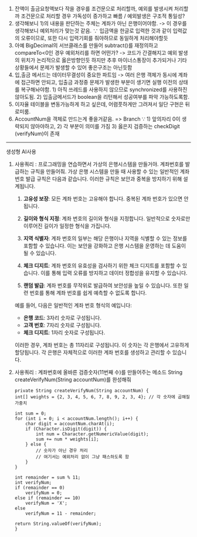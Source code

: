 1. 잔액이 출금요청액보다 작을 경우를 조건문으로 처리할까, 예외를 발생시켜 처리할까
    조건문으로 처리할 경우 가독성이 증가하고 빠름 / 예외발생은 구조적 통일성?
2. 생각해보니 1)의 내용을 판단하는 주체는 계좌가 아닌 은행이어야함.
  -> 이 경우를 생각해보니 예외처리가 맞는것 같음. ∵ 입금액을 한글로 입력한 것과 같이 입력값의 오류이므로, 또한 다시 입력기회를 줘야하므로 동일하게 처리해야할듯
3. 아예 BigDecimal의 서브클래스를 만들어 subtract()를 재정의하고 compareTo<0인 경우 예외처리를 하면 어떤가?
  -> 코드가 간결해지고 예외 발생의 위치가 논리적으로 옳은방향인듯 하지만 추후 마이너스통장이 추가되거나 기타 상황들에서 문제가 발생할 수 있어 좋은구조는 아닌듯함
4. 입,출금 메서드는 데이터무결성이 중요한 파트임 -> 여러 은행 객체가 동시에 계좌에 접근하면 안되고, 입출금 과정중 문제가 발생한 부분이 생기면 실행 이전의 상태를 복구해놔야함. 1) 아직 쓰레드를 사용하지 않으므로 synchronized를 사용하진 않아도됨. 2) 입출금메서드가 boolean을 리턴해서 성공여부를 파악 가능하도록함. 
5. 이자율 테이블을 변동가능하게 하고 싶은데, 어렴풋하게만 그려져서 일단 구현은 뒤로미룸.
6. AccountNum을 객체로 만드는게 좋을거같음. => Branch ∵ 1) 앞의자리 0이 생략되지 않아야하고, 2) 각 부분이 의미를 가짐 3) 옳은지 검증하는 checkDigit (verifyNum)이 존재


---
생성형 AI사용

1. 사용쿼리 : 프로그래밍을 연습하면서 가상의 은행시스템을 만들거야. 계좌번호를 발급하는 규칙을 만들어줘.
    가상 은행 시스템을 만들 때 사용할 수 있는 일반적인 계좌번호 발급 규칙은 다음과 같습니다. 이러한 규칙은 보안과 중복을 방지하기 위해 설계됩니다.
    
    1. **고유성 보장**: 모든 계좌 번호는 고유해야 합니다. 중복된 계좌 번호가 있으면 안 됩니다.
    
    2. **길이와 형식 지정**: 계좌 번호의 길이와 형식을 지정합니다. 일반적으로 숫자로만 이루어진 길이가 일정한 형식을 가집니다.
    
    3. **지역 식별자**: 계좌 번호의 일부는 해당 은행이나 지역을 식별할 수 있는 정보를 포함할 수 있습니다. 이는 보안을 강화하고 은행 시스템을 운영하는 데 도움이 될 수 있습니다.
    
    4. **체크 디지트**: 계좌 번호의 유효성을 검사하기 위한 체크 디지트를 포함할 수 있습니다. 이를 통해 입력 오류를 방지하고 데이터 정합성을 유지할 수 있습니다.
    
    5. **랜덤 발급**: 계좌 번호를 무작위로 발급하여 보안성을 높일 수 있습니다. 또한 일련 번호를 통해 계좌 번호를 쉽게 예측할 수 없도록 합니다.
    
    예를 들어, 다음은 일반적인 계좌 번호 형식의 예입니다:
    
    - **은행 코드**: 3자리 숫자로 구성됩니다.
    - **고객 번호**: 7자리 숫자로 구성됩니다.
    - **체크 디지트**: 1자리 숫자로 구성됩니다.
    
    이러한 경우, 계좌 번호는 총 11자리로 구성됩니다. 이 숫자는 각 은행에서 고유하게 할당됩니다. 각 은행은 자체적으로 이러한 계좌 번호를 생성하고 관리할 수 있습니다.

2. 사용쿼리 : 계좌번호에 올바른 검증숫자(11번째 수)를 만들어주는 메소드
    String createVerifyNum(String accountNum)를 완성해줘

    ```
    private String createVerifyNum(String accountNum) {
    int[] weights = {2, 3, 4, 5, 6, 7, 8, 9, 2, 3, 4}; // 각 숫자에 곱해질 가중치

    int sum = 0;
    for (int i = 0; i < accountNum.length(); i++) {
        char digit = accountNum.charAt(i);
        if (Character.isDigit(digit)) {
            int num = Character.getNumericValue(digit);
            sum += num * weights[i];
        } else {
            // 숫자가 아닌 경우 처리
            // 여기서는 예외처리 없이 그냥 패스하도록 함
        }
    }

    int remainder = sum % 11;
    int verifyNum;
    if (remainder == 0)
        verifyNum = 0;
    else if (remainder == 10)
        verifyNum = 'X';
    else
        verifyNum = 11 - remainder;

    return String.valueOf(verifyNum);
    }
```


